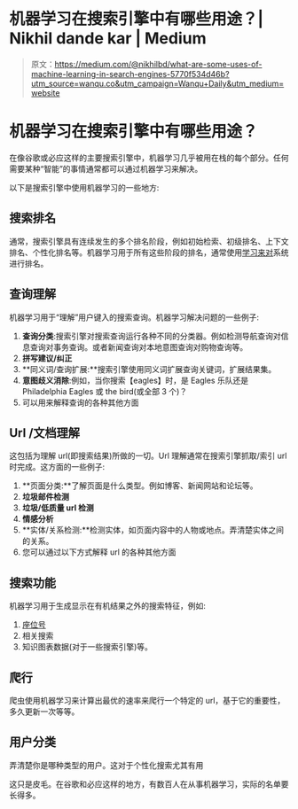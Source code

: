 # 机器学习在搜索引擎中有哪些用途？| Nikhil dande kar | Medium

> 原文：<https://medium.com/@nikhilbd/what-are-some-uses-of-machine-learning-in-search-engines-5770f534d46b?utm_source=wanqu.co&utm_campaign=Wanqu+Daily&utm_medium=website>

# 机器学习在搜索引擎中有哪些用途？



在像谷歌或必应这样的主要搜索引擎中，机器学习几乎被用在栈的每个部分。任何需要某种“智能”的事情通常都可以通过机器学习来解决。

以下是搜索引擎中使用机器学习的一些地方:

## **搜索排名**

通常，搜索引擎具有连续发生的多个排名阶段，例如初始检索、初级排名、上下文排名、个性化排名等。机器学习用于所有这些阶段的排名，通常使用[学习来对](https://www.quora.com/What-is-the-intuitive-explanation-of-Learning-to-Rank-and-algorithms-like-RankNet-LambdaRank-and-LambdaMART/answer/Nikhil-Dandekar)系统进行排名。

## **查询理解**

机器学习用于“理解”用户键入的搜索查询。机器学习解决问题的一些例子:

1.  **查询分类**:搜索引擎对搜索查询运行各种不同的分类器。例如检测导航查询对信息查询对事务查询。或者新闻查询对本地意图查询对购物查询等。
2.  **拼写建议/纠正**
3.  **同义词/查询扩展:**搜索引擎使用同义词扩展查询关键词，扩展结果集。
4.  **意图歧义消除**:例如，当你搜索【eagles】时，是 Eagles 乐队还是 Philadelphia Eagles 或 the bird(或全部 3 个)？
5.  可以用来解释查询的各种其他方面

## **Url /文档理解**

这包括为理解 url(即搜索结果)所做的一切。Url 理解通常在搜索引擎抓取/索引 url 时完成。这方面的一些例子:

1.  **页面分类:**了解页面是什么类型。例如博客、新闻网站和论坛等。
2.  **垃圾邮件检测**
3.  **垃圾/低质量 url 检测**
4.  **情感分析**
5.  **实体/关系检测:**检测实体，如页面内容中的人物或地点。弄清楚实体之间的关系。
6.  您可以通过以下方式解释 url 的各种其他方面

## 搜索功能

机器学习用于生成显示在有机结果之外的搜索特征，例如:

1.  [座位号](https://support.google.com/webmasters/answer/47334?hl=en)
2.  相关搜索
3.  知识图表数据(对于一些搜索引擎)等。

## 爬行

爬虫使用机器学习来计算出最优的速率来爬行一个特定的 url，基于它的重要性，多久更新一次等等。

## **用户分类**

弄清楚你是哪种类型的用户。这对于个性化搜索尤其有用

这只是皮毛。在谷歌和必应这样的地方，有数百人在从事机器学习，实际的名单要长得多。

